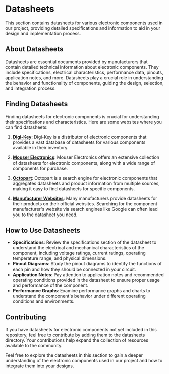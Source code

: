 # Datasheets

This section contains datasheets for various electronic components used in our project, providing detailed specifications and information to aid in your design and implementation process.

## About Datasheets

Datasheets are essential documents provided by manufacturers that contain detailed technical information about electronic components. They include specifications, electrical characteristics, performance data, pinouts, application notes, and more. Datasheets play a crucial role in understanding the behavior and functionality of components, guiding the design, selection, and integration process.

## Finding Datasheets

Finding datasheets for electronic components is crucial for understanding their specifications and characteristics. Here are some websites where you can find datasheets:

1. **[Digi-Key](https://www.digikey.com/)**: Digi-Key is a distributor of electronic components that provides a vast database of datasheets for various components available in their inventory.

2. **[Mouser Electronics](https://www.mouser.com/)**: Mouser Electronics offers an extensive collection of datasheets for electronic components, along with a wide range of components for purchase.

3. **[Octopart](https://octopart.com/)**: Octopart is a search engine for electronic components that aggregates datasheets and product information from multiple sources, making it easy to find datasheets for specific components.

4. **[Manufacturer Websites](https://www.google.com/)**: Many manufacturers provide datasheets for their products on their official websites. Searching for the component manufacturer's website via search engines like Google can often lead you to the datasheet you need.

## How to Use Datasheets

- **Specifications**: Review the specifications section of the datasheet to understand the electrical and mechanical characteristics of the component, including voltage ratings, current ratings, operating temperature range, and physical dimensions.
- **Pinout Diagrams**: Study the pinout diagrams to identify the functions of each pin and how they should be connected in your circuit.
- **Application Notes**: Pay attention to application notes and recommended operating conditions provided in the datasheet to ensure proper usage and performance of the component.
- **Performance Graphs**: Examine performance graphs and charts to understand the component's behavior under different operating conditions and environments.

## Contributing

If you have datasheets for electronic components not yet included in this repository, feel free to contribute by adding them to the datasheets directory. Your contributions help expand the collection of resources available to the community.

Feel free to explore the datasheets in this section to gain a deeper understanding of the electronic components used in our project and how to integrate them into your designs.
